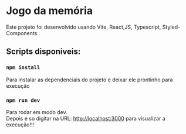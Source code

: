 # Jogo da memória

Este projeto foi desenvolvido usando Vite, React,JS, Typescript, Styled-Components.

## Scripts disponiveis:

### `npm install`

Para instalar as dependenciais do projeto e deixar ele prontinho para execução

### `npm run dev`

Para rodar em modo dev. <br>
Depois é so digitar na URL: [http://localhost:3000](http://localhost:3000) para visualizar a execução!!!